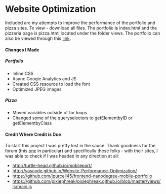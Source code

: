 # Website Optimization 

Included are my attempts to improve the performance of the portfolio and pizza sites. To view - download all files. The portfolio is index.html and the pizzeria page is pizza.html located under the folder views. The portfolio can also be viewed through this [link](https://lemeigh.github.io/webop2/).

#### Changes I Made

##### Portfolio

* Inline CSS
* Async Google Analytics and JS
* Created CSS resource to load the font
* Optimized JPEG images

##### Pizza

* Moved variables outside of for loops
* Changed some of the queryselectors to getElementbyID or getElementbyClass


#### Credit Where Credit is Due

To start this project I was pretty lost in the sauce. Thank goodness for the forum (this [one](https://discussions.udacity.com/t/project-4-how-do-i-optimize-the-background-pizzas-for-loop/36302) in particular) and specifically these folks - with their sites, I was able to check if I was headed in any direction at all:

* http://turtle-head.github.io/mobileport/
* http://vascode.github.io/Website-Performance-Optimization/
* https://github.com/jpurcell45/frontend-nanodegree-mobile-portfolio
* https://github.com/pixiephreak/pixiephreak.github.io/blob/master/views/js/main.js

